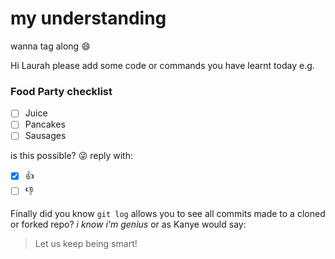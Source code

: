 # my understanding
wanna tag along :smile:

Hi Laurah please add some code or commands you have learnt today e.g.
### Food Party checklist
- [ ] Juice
- [ ] Pancakes
- [ ] Sausages

is this possible? :stuck_out_tongue_winking_eye:
reply with:

- [x] :+1:
- [ ] :-1:

Finally did you know `git log` allows you to see all commits made to a cloned or forked repo?
_i know i'm genius_ or as Kanye would say:
>Let us keep being smart!

